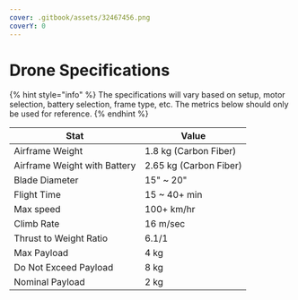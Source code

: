 ```yaml
---
cover: .gitbook/assets/32467456.png
coverY: 0
---
```


# Drone Specifications

{% hint style="info" %}
The specifications will vary based on setup, motor selection, battery selection, frame type, etc. The metrics below should only be used for reference.&#x20;
{% endhint %}

| Stat                         | Value                  |
| ---------------------------- | ---------------------- |
| Airframe Weight              | 1.8 kg (Carbon Fiber)  |
| Airframe Weight with Battery | 2.65 kg (Carbon Fiber) |
| Blade Diameter               | 15" \~ 20"             |
| Flight Time                  | 15 \~ 40+ min          |
| Max speed                    | 100+ km/hr             |
| Climb Rate                   | 16 m/sec               |
| Thrust to Weight Ratio       | 6.1/1                  |
| Max Payload                  | 4 kg                   |
| Do Not Exceed Payload        | 8 kg                   |
| Nominal Payload              | 2 kg                   |



